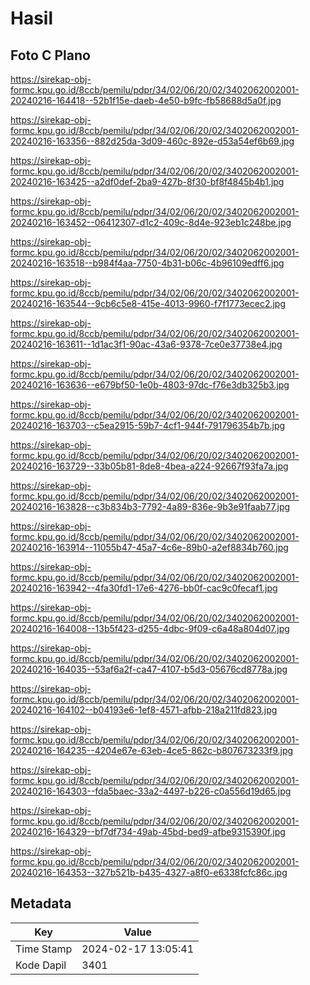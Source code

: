# Hasil

## Foto C Plano

https://sirekap-obj-formc.kpu.go.id/8ccb/pemilu/pdpr/34/02/06/20/02/3402062002001-20240216-164418--52b1f15e-daeb-4e50-b9fc-fb58688d5a0f.jpg

https://sirekap-obj-formc.kpu.go.id/8ccb/pemilu/pdpr/34/02/06/20/02/3402062002001-20240216-163356--882d25da-3d09-460c-892e-d53a54ef6b69.jpg

https://sirekap-obj-formc.kpu.go.id/8ccb/pemilu/pdpr/34/02/06/20/02/3402062002001-20240216-163425--a2df0def-2ba9-427b-8f30-bf8f4845b4b1.jpg

https://sirekap-obj-formc.kpu.go.id/8ccb/pemilu/pdpr/34/02/06/20/02/3402062002001-20240216-163452--06412307-d1c2-409c-8d4e-923eb1c248be.jpg

https://sirekap-obj-formc.kpu.go.id/8ccb/pemilu/pdpr/34/02/06/20/02/3402062002001-20240216-163518--b984f4aa-7750-4b31-b06c-4b96109edff6.jpg

https://sirekap-obj-formc.kpu.go.id/8ccb/pemilu/pdpr/34/02/06/20/02/3402062002001-20240216-163544--9cb6c5e8-415e-4013-9960-f7f1773ecec2.jpg

https://sirekap-obj-formc.kpu.go.id/8ccb/pemilu/pdpr/34/02/06/20/02/3402062002001-20240216-163611--1d1ac3f1-90ac-43a6-9378-7ce0e37738e4.jpg

https://sirekap-obj-formc.kpu.go.id/8ccb/pemilu/pdpr/34/02/06/20/02/3402062002001-20240216-163636--e679bf50-1e0b-4803-97dc-f76e3db325b3.jpg

https://sirekap-obj-formc.kpu.go.id/8ccb/pemilu/pdpr/34/02/06/20/02/3402062002001-20240216-163703--c5ea2915-59b7-4cf1-944f-791796354b7b.jpg

https://sirekap-obj-formc.kpu.go.id/8ccb/pemilu/pdpr/34/02/06/20/02/3402062002001-20240216-163729--33b05b81-8de8-4bea-a224-92667f93fa7a.jpg

https://sirekap-obj-formc.kpu.go.id/8ccb/pemilu/pdpr/34/02/06/20/02/3402062002001-20240216-163828--c3b834b3-7792-4a89-836e-9b3e91faab77.jpg

https://sirekap-obj-formc.kpu.go.id/8ccb/pemilu/pdpr/34/02/06/20/02/3402062002001-20240216-163914--11055b47-45a7-4c6e-89b0-a2ef8834b760.jpg

https://sirekap-obj-formc.kpu.go.id/8ccb/pemilu/pdpr/34/02/06/20/02/3402062002001-20240216-163942--4fa30fd1-17e6-4276-bb0f-cac9c0fecaf1.jpg

https://sirekap-obj-formc.kpu.go.id/8ccb/pemilu/pdpr/34/02/06/20/02/3402062002001-20240216-164008--13b5f423-d255-4dbc-9f09-c6a48a804d07.jpg

https://sirekap-obj-formc.kpu.go.id/8ccb/pemilu/pdpr/34/02/06/20/02/3402062002001-20240216-164035--53af6a2f-ca47-4107-b5d3-05676cd8778a.jpg

https://sirekap-obj-formc.kpu.go.id/8ccb/pemilu/pdpr/34/02/06/20/02/3402062002001-20240216-164102--b04193e6-1ef8-4571-afbb-218a211fd823.jpg

https://sirekap-obj-formc.kpu.go.id/8ccb/pemilu/pdpr/34/02/06/20/02/3402062002001-20240216-164235--4204e67e-63eb-4ce5-862c-b807673233f9.jpg

https://sirekap-obj-formc.kpu.go.id/8ccb/pemilu/pdpr/34/02/06/20/02/3402062002001-20240216-164303--fda5baec-33a2-4497-b226-c0a556d19d65.jpg

https://sirekap-obj-formc.kpu.go.id/8ccb/pemilu/pdpr/34/02/06/20/02/3402062002001-20240216-164329--bf7df734-49ab-45bd-bed9-afbe9315390f.jpg

https://sirekap-obj-formc.kpu.go.id/8ccb/pemilu/pdpr/34/02/06/20/02/3402062002001-20240216-164353--327b521b-b435-4327-a8f0-e6338fcfc86c.jpg


## Metadata

| Key        | Value               |
| ---------- | ------------------- |
| Time Stamp | 2024-02-17 13:05:41 |
| Kode Dapil | 3401                |



